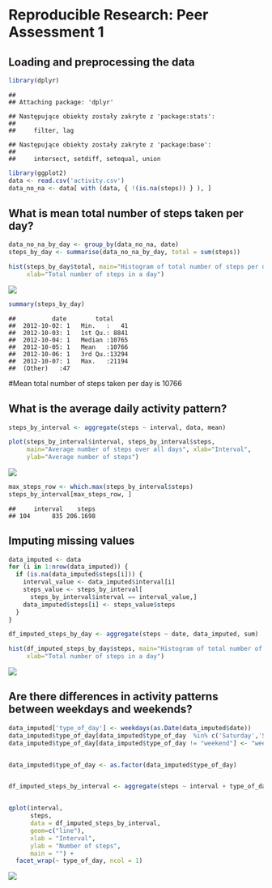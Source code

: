 # Reproducible Research: Peer Assessment 1


## Loading and preprocessing the data

```r
library(dplyr)
```

```
## 
## Attaching package: 'dplyr'
```

```
## Następujące obiekty zostały zakryte z 'package:stats':
## 
##     filter, lag
```

```
## Następujące obiekty zostały zakryte z 'package:base':
## 
##     intersect, setdiff, setequal, union
```

```r
library(ggplot2)
data <- read.csv('activity.csv')
data_no_na <- data[ with (data, { !(is.na(steps)) } ), ]
```
## What is mean total number of steps taken per day?

```r
data_no_na_by_day <- group_by(data_no_na, date)
steps_by_day <- summarise(data_no_na_by_day, total = sum(steps))

hist(steps_by_day$total, main="Histogram of total number of steps per day", 
     xlab="Total number of steps in a day")
```

![](PA1_template_files/figure-html/unnamed-chunk-2-1.png)

```r
summary(steps_by_day)
```

```
##          date        total      
##  2012-10-02: 1   Min.   :   41  
##  2012-10-03: 1   1st Qu.: 8841  
##  2012-10-04: 1   Median :10765  
##  2012-10-05: 1   Mean   :10766  
##  2012-10-06: 1   3rd Qu.:13294  
##  2012-10-07: 1   Max.   :21194  
##  (Other)   :47
```
#Mean total number of steps taken per day is 10766

## What is the average daily activity pattern?

```r
steps_by_interval <- aggregate(steps ~ interval, data, mean)

plot(steps_by_interval$interval, steps_by_interval$steps, 
     main="Average number of steps over all days", xlab="Interval", 
     ylab="Average number of steps")
```

![](PA1_template_files/figure-html/unnamed-chunk-3-1.png)

```r
max_steps_row <- which.max(steps_by_interval$steps)
steps_by_interval[max_steps_row, ]
```

```
##     interval    steps
## 104      835 206.1698
```
## Imputing missing values

```r
data_imputed <- data
for (i in 1:nrow(data_imputed)) {
  if (is.na(data_imputed$steps[i])) {
    interval_value <- data_imputed$interval[i]
    steps_value <- steps_by_interval[
      steps_by_interval$interval == interval_value,]
    data_imputed$steps[i] <- steps_value$steps
  }
}

df_imputed_steps_by_day <- aggregate(steps ~ date, data_imputed, sum)

hist(df_imputed_steps_by_day$steps, main="Histogram of total number of steps per day (imputed)", 
     xlab="Total number of steps in a day")
```

![](PA1_template_files/figure-html/unnamed-chunk-4-1.png)
## Are there differences in activity patterns between weekdays and weekends?

```r
data_imputed['type_of_day'] <- weekdays(as.Date(data_imputed$date))
data_imputed$type_of_day[data_imputed$type_of_day  %in% c('Saturday','Sunday') ] <- "weekend"
data_imputed$type_of_day[data_imputed$type_of_day != "weekend"] <- "weekday"


data_imputed$type_of_day <- as.factor(data_imputed$type_of_day)


df_imputed_steps_by_interval <- aggregate(steps ~ interval + type_of_day, data_imputed, mean)


qplot(interval, 
      steps, 
      data = df_imputed_steps_by_interval, 
      geom=c("line"),
      xlab = "Interval", 
      ylab = "Number of steps", 
      main = "") +
  facet_wrap(~ type_of_day, ncol = 1)
```

![](PA1_template_files/figure-html/unnamed-chunk-5-1.png)
